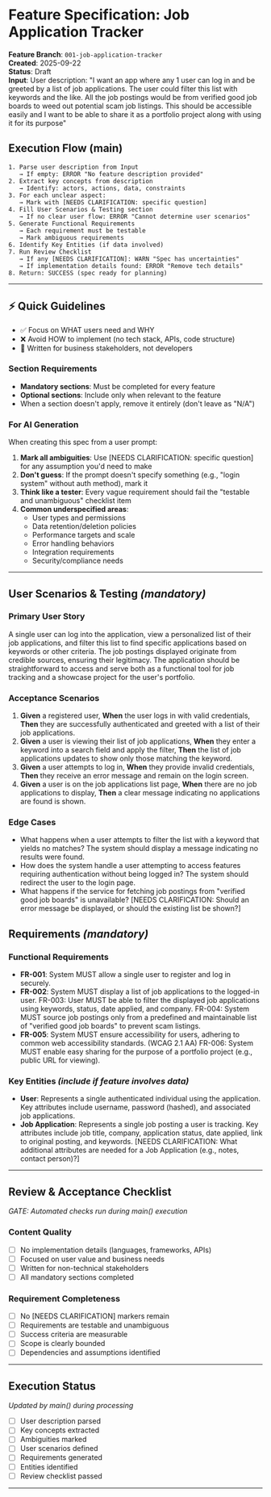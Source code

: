 # Feature Specification: Job Application Tracker

**Feature Branch**: `001-job-application-tracker`  
**Created**: 2025-09-22  
**Status**: Draft  
**Input**: User description: "I want an app where any 1 user can log in and be greeted by a list of job applications. The user could filter this list with keywords and the like. All the job postings would be from verified good job boards to weed out potential scam job listings. This should be accessible easily and I want to be able to share it as a portfolio project along with using it for its purpose"

## Execution Flow (main)
```
1. Parse user description from Input
   → If empty: ERROR "No feature description provided"
2. Extract key concepts from description
   → Identify: actors, actions, data, constraints
3. For each unclear aspect:
   → Mark with [NEEDS CLARIFICATION: specific question]
4. Fill User Scenarios & Testing section
   → If no clear user flow: ERROR "Cannot determine user scenarios"
5. Generate Functional Requirements
   → Each requirement must be testable
   → Mark ambiguous requirements
6. Identify Key Entities (if data involved)
7. Run Review Checklist
   → If any [NEEDS CLARIFICATION]: WARN "Spec has uncertainties"
   → If implementation details found: ERROR "Remove tech details"
8. Return: SUCCESS (spec ready for planning)
```

---

## ⚡ Quick Guidelines
- ✅ Focus on WHAT users need and WHY
- ❌ Avoid HOW to implement (no tech stack, APIs, code structure)
- 👥 Written for business stakeholders, not developers

### Section Requirements
- **Mandatory sections**: Must be completed for every feature
- **Optional sections**: Include only when relevant to the feature
- When a section doesn't apply, remove it entirely (don't leave as "N/A")

### For AI Generation
When creating this spec from a user prompt:
1. **Mark all ambiguities**: Use [NEEDS CLARIFICATION: specific question] for any assumption you'd need to make
2. **Don't guess**: If the prompt doesn't specify something (e.g., "login system" without auth method), mark it
3. **Think like a tester**: Every vague requirement should fail the "testable and unambiguous" checklist item
4. **Common underspecified areas**:
   - User types and permissions
   - Data retention/deletion policies  
   - Performance targets and scale
   - Error handling behaviors
   - Integration requirements
   - Security/compliance needs

---

## User Scenarios & Testing *(mandatory)*

### Primary User Story
A single user can log into the application, view a personalized list of their job applications, and filter this list to find specific applications based on keywords or other criteria. The job postings displayed originate from credible sources, ensuring their legitimacy. The application should be straightforward to access and serve both as a functional tool for job tracking and a showcase project for the user's portfolio.

### Acceptance Scenarios
1. **Given** a registered user, **When** the user logs in with valid credentials, **Then** they are successfully authenticated and greeted with a list of their job applications.
2. **Given** a user is viewing their list of job applications, **When** they enter a keyword into a search field and apply the filter, **Then** the list of job applications updates to show only those matching the keyword.
3. **Given** a user attempts to log in, **When** they provide invalid credentials, **Then** they receive an error message and remain on the login screen.
4. **Given** a user is on the job applications list page, **When** there are no job applications to display, **Then** a clear message indicating no applications are found is shown.

### Edge Cases
- What happens when a user attempts to filter the list with a keyword that yields no matches? The system should display a message indicating no results were found.
- How does the system handle a user attempting to access features requiring authentication without being logged in? The system should redirect the user to the login page.
- What happens if the service for fetching job postings from "verified good job boards" is unavailable? [NEEDS CLARIFICATION: Should an error message be displayed, or should the existing list be shown?]

## Requirements *(mandatory)*

### Functional Requirements
- **FR-001**: System MUST allow a single user to register and log in securely.
- **FR-002**: System MUST display a list of job applications to the logged-in user.
FR-003: User MUST be able to filter the displayed job applications using keywords, status, date applied, and company.
FR-004: System MUST source job postings only from a predefined and maintainable list of "verified good job boards" to prevent scam listings.
- **FR-005**: System MUST ensure accessibility for users, adhering to common web accessibility standards. (WCAG 2.1 AA)
FR-006: System MUST enable easy sharing for the purpose of a portfolio project (e.g., public URL for viewing).

### Key Entities *(include if feature involves data)*
- **User**: Represents a single authenticated individual using the application. Key attributes include username, password (hashed), and associated job applications.
- **Job Application**: Represents a single job posting a user is tracking. Key attributes include job title, company, application status, date applied, link to original posting, and keywords. [NEEDS CLARIFICATION: What additional attributes are needed for a Job Application (e.g., notes, contact person)?]

---

## Review & Acceptance Checklist
*GATE: Automated checks run during main() execution*

### Content Quality
- [ ] No implementation details (languages, frameworks, APIs)
- [ ] Focused on user value and business needs
- [ ] Written for non-technical stakeholders
- [ ] All mandatory sections completed

### Requirement Completeness
- [ ] No [NEEDS CLARIFICATION] markers remain
- [ ] Requirements are testable and unambiguous  
- [ ] Success criteria are measurable
- [ ] Scope is clearly bounded
- [ ] Dependencies and assumptions identified

---

## Execution Status
*Updated by main() during processing*

- [ ] User description parsed
- [ ] Key concepts extracted
- [ ] Ambiguities marked
- [ ] User scenarios defined
- [ ] Requirements generated
- [ ] Entities identified
- [ ] Review checklist passed

---